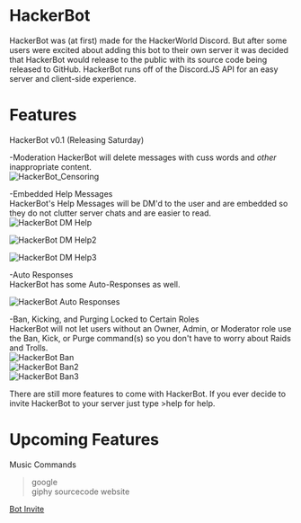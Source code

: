 # HackerBot  

HackerBot was (at first) made for the HackerWorld Discord. But after some users were excited about adding this bot to their own server it was decided that HackerBot would release to the public with its source code being released to GitHub. HackerBot runs off of the Discord.JS API for an easy server and client-side experience.  

# Features  

HackerBot v0.1 (Releasing Saturday)  

-Moderation 
 HackerBot will delete messages with cuss words and _other_ inappropriate content.  
 ![HackerBot_Censoring](https://puu.sh/x5eoe/933d52408d.png)  
  
-Embedded Help Messages  
 HackerBot's Help Messages will be DM'd to the user and are embedded so they do not clutter server chats and are easier to read.  
 ![HackerBot DM Help](https://puu.sh/x5ets/73b3f14001.png)  
 
 ![HackerBot DM Help2](https://puu.sh/x5ets/73b3f14001.png)  
 
 ![HackerBot DM Help3](https://puu.sh/x5ewx/8cbb8a2ce2.png)  
 
 -Auto Responses  
  HackerBot has some Auto-Responses as well.  
  
  ![HackerBot Auto Responses](https://puu.sh/x5eEN/ac99226725.png)  
 
-Ban, Kicking, and Purging Locked to Certain Roles  
 HackerBot will not let users without an Owner, Admin, or Moderator role use the Ban, Kick, or Purge command(s) so you don't have to worry about Raids and Trolls.  
![HackerBot Ban](https://puu.sh/x5eRN/ca7318f221.png)  
![HackerBot Ban2](https://puu.sh/x5eTi/6925556ee4.png)  
![HackerBot Ban3](https://puu.sh/x5eUB/325a3f58d0.png)  

There are still more features to come with HackerBot. If you ever decide to invite HackerBot to your server just type >help for help.  

# Upcoming Features  

Music Commands
>google  
>giphy
>sourcecode
>website


 [Bot Invite](https://discordapp.com/oauth2/authorize?client_id=342054071060004884&scope=bot&permissions=14)

